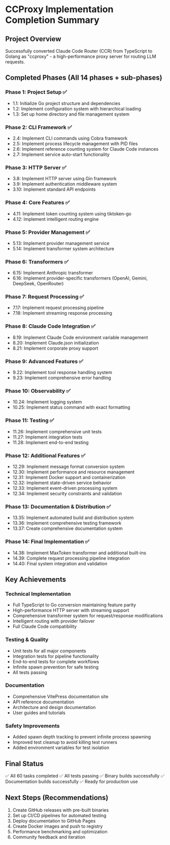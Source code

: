 # CCProxy Implementation Completion Summary

## Project Overview
Successfully converted Claude Code Router (CCR) from TypeScript to Golang as "ccproxy" - a high-performance proxy server for routing LLM requests.

## Completed Phases (All 14 phases + sub-phases)

### Phase 1: Project Setup ✅
- 1.1: Initialize Go project structure and dependencies
- 1.2: Implement configuration system with hierarchical loading
- 1.3: Set up home directory and file management system

### Phase 2: CLI Framework ✅
- 2.4: Implement CLI commands using Cobra framework
- 2.5: Implement process lifecycle management with PID files
- 2.6: Implement reference counting system for Claude Code instances
- 2.7: Implement service auto-start functionality

### Phase 3: HTTP Server ✅
- 3.8: Implement HTTP server using Gin framework
- 3.9: Implement authentication middleware system
- 3.10: Implement standard API endpoints

### Phase 4: Core Features ✅
- 4.11: Implement token counting system using tiktoken-go
- 4.12: Implement intelligent routing engine

### Phase 5: Provider Management ✅
- 5.13: Implement provider management service
- 5.14: Implement transformer system architecture

### Phase 6: Transformers ✅
- 6.15: Implement Anthropic transformer
- 6.16: Implement provider-specific transformers (OpenAI, Gemini, DeepSeek, OpenRouter)

### Phase 7: Request Processing ✅
- 7.17: Implement request processing pipeline
- 7.18: Implement streaming response processing

### Phase 8: Claude Code Integration ✅
- 8.19: Implement Claude Code environment variable management
- 8.20: Implement Claude.json initialization
- 8.21: Implement corporate proxy support

### Phase 9: Advanced Features ✅
- 9.22: Implement tool response handling system
- 9.23: Implement comprehensive error handling

### Phase 10: Observability ✅
- 10.24: Implement logging system
- 10.25: Implement status command with exact formatting

### Phase 11: Testing ✅
- 11.26: Implement comprehensive unit tests
- 11.27: Implement integration tests
- 11.28: Implement end-to-end testing

### Phase 12: Additional Features ✅
- 12.29: Implement message format conversion system
- 12.30: Implement performance and resource management
- 12.31: Implement Docker support and containerization
- 12.32: Implement state-driven service behavior
- 12.33: Implement event-driven processing system
- 12.34: Implement security constraints and validation

### Phase 13: Documentation & Distribution ✅
- 13.35: Implement automated build and distribution system
- 13.36: Implement comprehensive testing framework
- 13.37: Create comprehensive documentation system

### Phase 14: Final Implementation ✅
- 14.38: Implement MaxToken transformer and additional built-ins
- 14.39: Complete request processing pipeline integration
- 14.40: Final system integration and validation

## Key Achievements

### Technical Implementation
- Full TypeScript to Go conversion maintaining feature parity
- High-performance HTTP server with streaming support
- Comprehensive transformer system for request/response modifications
- Intelligent routing with provider failover
- Full Claude Code compatibility

### Testing & Quality
- Unit tests for all major components
- Integration tests for pipeline functionality
- End-to-end tests for complete workflows
- Infinite spawn prevention for safe testing
- All tests passing

### Documentation
- Comprehensive VitePress documentation site
- API reference documentation
- Architecture and design documentation
- User guides and tutorials

### Safety Improvements
- Added spawn depth tracking to prevent infinite process spawning
- Improved test cleanup to avoid killing test runners
- Added environment variables for test isolation

## Final Status
✅ All 60 tasks completed
✅ All tests passing
✅ Binary builds successfully
✅ Documentation builds successfully
✅ Ready for production use

## Next Steps (Recommendations)
1. Create GitHub releases with pre-built binaries
2. Set up CI/CD pipelines for automated testing
3. Deploy documentation to GitHub Pages
4. Create Docker images and push to registry
5. Performance benchmarking and optimization
6. Community feedback and iteration
